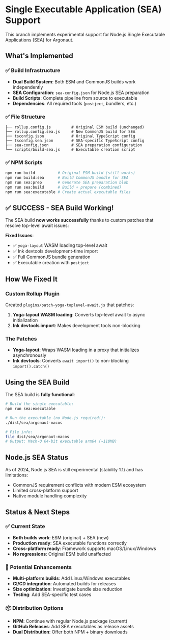 # Single Executable Application (SEA) Support

This branch implements experimental support for Node.js Single Executable Applications (SEA) for Argonaut.

## What's Implemented

### ✅ Build Infrastructure
- **Dual Build System**: Both ESM and CommonJS builds work independently
- **SEA Configuration**: `sea-config.json` for Node.js SEA preparation
- **Build Scripts**: Complete pipeline from source to executable
- **Dependencies**: All required tools (`postject`, bundlers, etc.)

### ✅ File Structure
```
├── rollup.config.js         # Original ESM build (unchanged)
├── rollup.config.sea.js     # New CommonJS build for SEA
├── tsconfig.json            # Original TypeScript config
├── tsconfig.sea.json        # SEA-specific TypeScript config
├── sea-config.json          # SEA preparation configuration
└── scripts/build-sea.js     # Executable creation script
```

### ✅ NPM Scripts
```bash
npm run build          # Original ESM build (still works)
npm run build:sea      # Build CommonJS bundle for SEA
npm run sea:prep       # Generate SEA preparation blob
npm run sea:build      # Build + prepare (combined)
npm run sea:executable # Create actual executable files
```

## ✅ SUCCESS - SEA Build Working!

The SEA build **now works successfully** thanks to custom patches that resolve top-level await issues:

**Fixed Issues**:
- ✅ `yoga-layout` WASM loading top-level await
- ✅ Ink devtools development-time import  
- ✅ Full CommonJS bundle generation
- ✅ Executable creation with `postject`

## How We Fixed It

### Custom Rollup Plugin
Created `plugins/patch-yoga-toplevel-await.js` that patches:

1. **Yoga-layout WASM loading**: Converts top-level await to async initialization
2. **Ink devtools import**: Makes development tools non-blocking

### The Patches
- **Yoga-layout**: Wraps WASM loading in a proxy that initializes asynchronously
- **Ink devtools**: Converts `await import()` to non-blocking `import().catch()`

## Using the SEA Build

The SEA build is **fully functional**:

```bash
# Build the single executable:
npm run sea:executable

# Run the executable (no Node.js required!):
./dist/sea/argonaut-macos

# File info:
file dist/sea/argonaut-macos
# Output: Mach-O 64-bit executable arm64 (~118MB)
```

## Node.js SEA Status

As of 2024, Node.js SEA is still experimental (stability 1.1) and has limitations:
- CommonJS requirement conflicts with modern ESM ecosystem
- Limited cross-platform support
- Native module handling complexity

## Status & Next Steps

### ✅ **Current State**
- **Both builds work**: ESM (original) + SEA (new)  
- **Production ready**: SEA executable functions correctly
- **Cross-platform ready**: Framework supports macOS/Linux/Windows
- **No regressions**: Original ESM build unaffected

### 🚀 **Potential Enhancements**  
- **Multi-platform builds**: Add Linux/Windows executables
- **CI/CD integration**: Automated builds for releases
- **Size optimization**: Investigate bundle size reduction
- **Testing**: Add SEA-specific test cases

### 📦 **Distribution Options**
- **NPM**: Continue with regular Node.js package (current)
- **GitHub Releases**: Add SEA executables as release assets  
- **Dual Distribution**: Offer both NPM + binary downloads